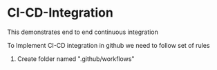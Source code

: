 # CI-CD-Integration
This demonstrates end to end continuous integration

To Implement CI-CD integration in github we need to follow set of rules

1. Create folder named ".github/workflows"
